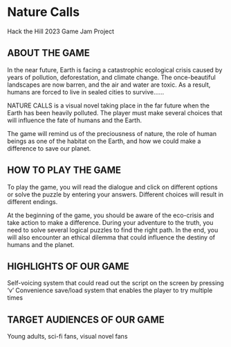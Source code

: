 # Nature Calls
Hack the Hill 2023 Game Jam Project

## ABOUT THE GAME

In the near future, Earth is facing a catastrophic ecological crisis caused by years of pollution, deforestation, and climate change. The once-beautiful landscapes are now barren, and the air and water are toxic. As a result, humans are forced to live in sealed cities to survive……

NATURE CALLS is a visual novel taking place in the far future when the Earth has been heavily polluted. The player must make several choices that will influence the fate of humans and the Earth.

The game will remind us of the preciousness of nature, the role of human beings as one of the habitat on the Earth, and how we could make a difference to save our planet.

## HOW TO PLAY THE GAME

To play the game, you will read the dialogue and click on different options or solve the puzzle by entering your answers. Different choices will result in different endings. 

At the beginning of the game, you should be aware of the eco-crisis and take action to make a difference.
During your adventure to the truth, you need to solve several logical puzzles to find the right path.
In the end, you will also encounter an ethical dilemma that could influence the destiny of humans and the planet.

## HIGHLIGHTS OF OUR GAME

Self-voicing system that could read out the script on the screen by pressing ‘v’
Convenience save/load system that enables the player to try multiple times

## TARGET AUDIENCES OF OUR GAME

Young adults, sci-fi fans, visual novel fans
